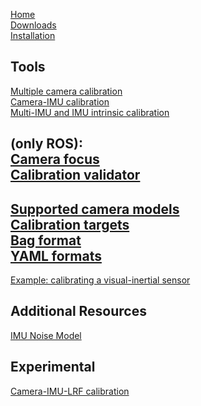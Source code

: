 [Home](home)<br>
[Downloads](downloads)<br>
[Installation](installation)<br>

Tools
---
[Multiple camera calibration](multiple-camera-calibration)<br>
[Camera-IMU calibration](camera-imu-calibration)<br>
[Multi-IMU and IMU intrinsic calibration](Multi-IMU-and-IMU-intrinsic-calibration)<br>

(only ROS):<br>
[Camera focus](camera-focus)<br>
[Calibration validator](calibration-validator)<br>
---
[Supported camera models](supported-models)<br>
[Calibration targets](calibration-targets)<br>
[Bag format](bag-format)<br>
[YAML formats](yaml-formats)<br>
---
[Example: calibrating a visual-inertial sensor](calibrating-the-vi-sensor)<br>

Additional Resources<br>
---
[IMU Noise Model](IMU-Noise-Model)<br>

Experimental
---
[Camera-IMU-LRF calibration](Camera-IMU-LRF-calibration)<br>